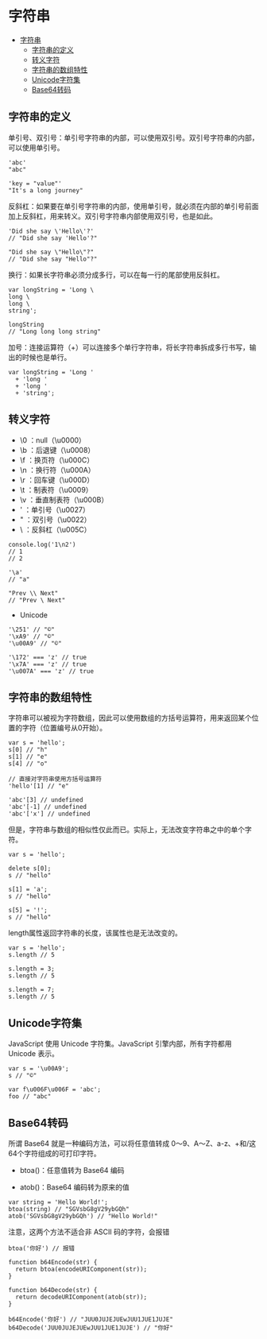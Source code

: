 # 字符串

<!-- TOC -->

- [字符串](#字符串)
    - [字符串的定义](#字符串的定义)
    - [转义字符](#转义字符)
    - [字符串的数组特性](#字符串的数组特性)
    - [Unicode字符集](#unicode字符集)
    - [Base64转码](#base64转码)

<!-- /TOC -->

## 字符串的定义

单引号、双引号：单引号字符串的内部，可以使用双引号。双引号字符串的内部，可以使用单引号。

```string
'abc'
"abc"

'key = "value"'
"It's a long journey"
```

反斜杠：如果要在单引号字符串的内部，使用单引号，就必须在内部的单引号前面加上反斜杠，用来转义。双引号字符串内部使用双引号，也是如此。

```string
'Did she say \'Hello\'?'
// "Did she say 'Hello'?"

"Did she say \"Hello\"?"
// "Did she say "Hello"?"
```

换行：如果长字符串必须分成多行，可以在每一行的尾部使用反斜杠。

```string
var longString = 'Long \
long \
long \
string';

longString
// "Long long long string"
```

加号：连接运算符（+）可以连接多个单行字符串，将长字符串拆成多行书写，输出的时候也是单行。

```string
var longString = 'Long '
  + 'long '
  + 'long '
  + 'string';
```

## 转义字符

- \0 ：null（\u0000）
- \b ：后退键（\u0008）
- \f ：换页符（\u000C）
- \n ：换行符（\u000A）
- \r ：回车键（\u000D）
- \t ：制表符（\u0009）
- \v ：垂直制表符（\u000B）
- \' ：单引号（\u0027）
- \" ：双引号（\u0022）
- \\ ：反斜杠（\u005C）

```string
console.log('1\n2')
// 1
// 2

'\a'
// "a"

"Prev \\ Next"
// "Prev \ Next"
```

- Unicode

```string
'\251' // "©"
'\xA9' // "©"
'\u00A9' // "©"

'\172' === 'z' // true
'\x7A' === 'z' // true
'\u007A' === 'z' // true
```

## 字符串的数组特性

字符串可以被视为字符数组，因此可以使用数组的方括号运算符，用来返回某个位置的字符（位置编号从0开始）。

```string
var s = 'hello';
s[0] // "h"
s[1] // "e"
s[4] // "o"

// 直接对字符串使用方括号运算符
'hello'[1] // "e"

'abc'[3] // undefined
'abc'[-1] // undefined
'abc'['x'] // undefined
```

但是，字符串与数组的相似性仅此而已。实际上，无法改变字符串之中的单个字符。

```string
var s = 'hello';

delete s[0];
s // "hello"

s[1] = 'a';
s // "hello"

s[5] = '!';
s // "hello"
```

length属性返回字符串的长度，该属性也是无法改变的。

```string
var s = 'hello';
s.length // 5

s.length = 3;
s.length // 5

s.length = 7;
s.length // 5
```

## Unicode字符集

JavaScript 使用 Unicode 字符集。JavaScript 引擎内部，所有字符都用 Unicode 表示。

```string
var s = '\u00A9';
s // "©"

var f\u006F\u006F = 'abc';
foo // "abc"
```

## Base64转码

所谓 Base64 就是一种编码方法，可以将任意值转成 0～9、A～Z、a-z、+和/这64个字符组成的可打印字符。

- btoa()：任意值转为 Base64 编码

- atob()：Base64 编码转为原来的值

```string
var string = 'Hello World!';
btoa(string) // "SGVsbG8gV29ybGQh"
atob('SGVsbG8gV29ybGQh') // "Hello World!"
```

注意，这两个方法不适合非 ASCII 码的字符，会报错

```string
btoa('你好') // 报错

function b64Encode(str) {
  return btoa(encodeURIComponent(str));
}

function b64Decode(str) {
  return decodeURIComponent(atob(str));
}

b64Encode('你好') // "JUU0JUJEJUEwJUU1JUE1JUJE"
b64Decode('JUU0JUJEJUEwJUU1JUE1JUJE') // "你好"
```